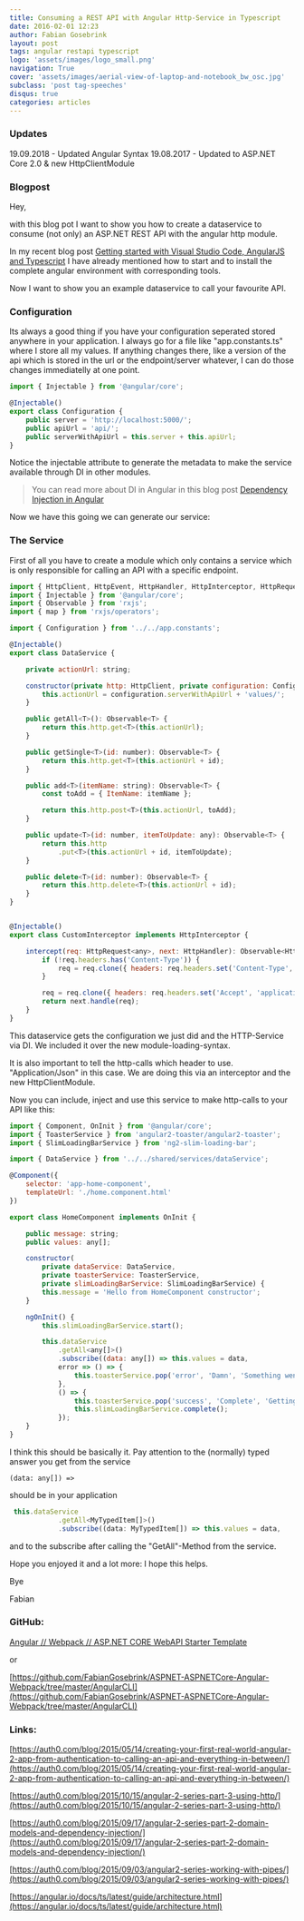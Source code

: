 ```yaml
---
title: Consuming a REST API with Angular Http-Service in Typescript
date: 2016-02-01 12:23
author: Fabian Gosebrink
layout: post
tags: angular restapi typescript
logo: 'assets/images/logo_small.png'
navigation: True
cover: 'assets/images/aerial-view-of-laptop-and-notebook_bw_osc.jpg'
subclass: 'post tag-speeches'
disqus: true
categories: articles
---
```


### Updates

19.09.2018 - Updated Angular Syntax
19.08.2017 - Updated to ASP.NET Core 2.0 & new HttpClientModule

### Blogpost

Hey,

with this blog pot I want to show you how to create a dataservice to consume (not only) an ASP.NET REST API with the angular http module.

In my recent blog post [Getting started with Visual Studio Code, AngularJS and Typescript](http://offering.solutions/blog/articles/2015/12/03/getting-started-with-visual-studio-code-angularjs-and-typescript/) I have already mentioned how to start and to install the complete angular environment with corresponding tools.

Now I want to show you an example dataservice to call your favourite API.

### Configuration

Its always a good thing if you have your configuration seperated stored anywhere in your application. I always go for a file like "app.constants.ts" where I store all my values. If anything changes there, like a version of the api which is stored in the url or the endpoint/server whatever, I can do those changes immediatelly at one point.

```javascript
import { Injectable } from '@angular/core';

@Injectable()
export class Configuration {
    public server = 'http://localhost:5000/';
    public apiUrl = 'api/';
    public serverWithApiUrl = this.server + this.apiUrl;
}
```

Notice the injectable attribute to generate the metadata to make the service available through DI in other modules.

> You can read more about DI in Angular in this blog post [Dependency Injection in Angular](http://blog.thoughtram.io/angular/2015/05/18/dependency-injection-in-angular-2.html)

Now we have this going we can generate our service:

### The Service

First of all you have to create a module which only contains a service which is only responsible for calling an API with a specific endpoint.

```javascript
import { HttpClient, HttpEvent, HttpHandler, HttpInterceptor, HttpRequest } from '@angular/common/http';
import { Injectable } from '@angular/core';
import { Observable } from 'rxjs';
import { map } from 'rxjs/operators';

import { Configuration } from '../../app.constants';

@Injectable()
export class DataService {

    private actionUrl: string;

    constructor(private http: HttpClient, private configuration: Configuration) {
        this.actionUrl = configuration.serverWithApiUrl + 'values/';
    }

    public getAll<T>(): Observable<T> {
        return this.http.get<T>(this.actionUrl);
    }

    public getSingle<T>(id: number): Observable<T> {
        return this.http.get<T>(this.actionUrl + id);
    }

    public add<T>(itemName: string): Observable<T> {
        const toAdd = { ItemName: itemName };

        return this.http.post<T>(this.actionUrl, toAdd);
    }

    public update<T>(id: number, itemToUpdate: any): Observable<T> {
        return this.http
            .put<T>(this.actionUrl + id, itemToUpdate);
    }

    public delete<T>(id: number): Observable<T> {
        return this.http.delete<T>(this.actionUrl + id);
    }
}


@Injectable()
export class CustomInterceptor implements HttpInterceptor {

    intercept(req: HttpRequest<any>, next: HttpHandler): Observable<HttpEvent<any>> {
        if (!req.headers.has('Content-Type')) {
            req = req.clone({ headers: req.headers.set('Content-Type', 'application/json') });
        }

        req = req.clone({ headers: req.headers.set('Accept', 'application/json') });
        return next.handle(req);
    }
}
```

This dataservice gets the configuration we just did and the HTTP-Service via DI. We included it over the new module-loading-syntax.

It is also important to tell the http-calls which header to use. "Application/Json" in this case. We are doing this via an interceptor and the new HttpClientModule.

Now you can include, inject and use this service to make http-calls to your API like this:

```javascript
import { Component, OnInit } from '@angular/core';
import { ToasterService } from 'angular2-toaster/angular2-toaster';
import { SlimLoadingBarService } from 'ng2-slim-loading-bar';

import { DataService } from '../../shared/services/dataService';

@Component({
    selector: 'app-home-component',
    templateUrl: './home.component.html'
})

export class HomeComponent implements OnInit {

    public message: string;
    public values: any[];

    constructor(
        private dataService: DataService,
        private toasterService: ToasterService,
        private slimLoadingBarService: SlimLoadingBarService) {
        this.message = 'Hello from HomeComponent constructor';
    }

    ngOnInit() {
        this.slimLoadingBarService.start();

        this.dataService
            .getAll<any[]>()
            .subscribe((data: any[]) => this.values = data,
            error => () => {
                this.toasterService.pop('error', 'Damn', 'Something went wrong...');
            },
            () => {
                this.toasterService.pop('success', 'Complete', 'Getting all values complete');
                this.slimLoadingBarService.complete();
            });
    }
}
```

I think this should be basically it. Pay attention to the (normally) typed answer you get from the service

`(data: any[]) =>`

should be in your application

```javascript
 this.dataService
            .getAll<MyTypedItem[]>()
            .subscribe((data: MyTypedItem[]) => this.values = data,
```

and to the subscribe after calling the "GetAll"-Method from the service.

Hope you enjoyed it and a lot more: I hope this helps.

Bye

Fabian

### GitHub:

[Angular // Webpack // ASP.NET CORE WebAPI Starter Template](https://github.com/FabianGosebrink/ASPNETCore-Angular-Webpack-StarterTemplate)

or

[https://github.com/FabianGosebrink/ASPNET-ASPNETCore-Angular-Webpack/tree/master/AngularCLI](https://github.com/FabianGosebrink/ASPNET-ASPNETCore-Angular-Webpack/tree/master/AngularCLI)

### Links:

[https://auth0.com/blog/2015/05/14/creating-your-first-real-world-angular-2-app-from-authentication-to-calling-an-api-and-everything-in-between/](https://auth0.com/blog/2015/05/14/creating-your-first-real-world-angular-2-app-from-authentication-to-calling-an-api-and-everything-in-between/)

[https://auth0.com/blog/2015/10/15/angular-2-series-part-3-using-http/](https://auth0.com/blog/2015/10/15/angular-2-series-part-3-using-http/)

[https://auth0.com/blog/2015/09/17/angular-2-series-part-2-domain-models-and-dependency-injection/](https://auth0.com/blog/2015/09/17/angular-2-series-part-2-domain-models-and-dependency-injection/)

[https://auth0.com/blog/2015/09/03/angular2-series-working-with-pipes/](https://auth0.com/blog/2015/09/03/angular2-series-working-with-pipes/)

[https://angular.io/docs/ts/latest/guide/architecture.html](https://angular.io/docs/ts/latest/guide/architecture.html)
